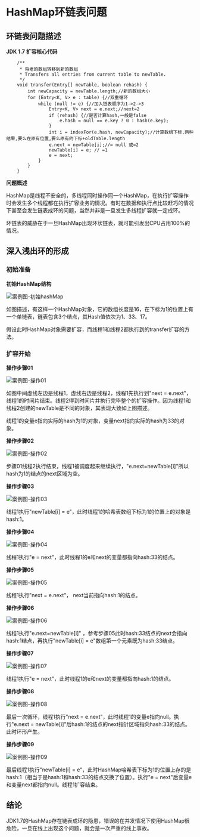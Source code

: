 
# HashMap环链表问题

## 环链表问题描述

**JDK 1.7 扩容核心代码**
```
    /**
     * 将老的数组转移到新的数组
     * Transfers all entries from current table to newTable.
     */
    void transfer(Entry[] newTable, boolean rehash) {
        int newCapacity = newTable.length;//新的数组大小
        for (Entry<K, V> e : table) {//双重循环
            while (null != e) {//加入链表顺序为1->2->3
                Entry<K, V> next = e.next;//next=2
                if (rehash) {//是否计算hash,一般是false
                    e.hash = null == e.key ? 0 : hash(e.key);
                }
                int i = indexFor(e.hash, newCapacity);//计算数组下标,两种结果,要么在原有位置,要么原有的下标+oldTable.length
                e.next = newTable[i];//= null 或=2
                newTable[i] = e; // =1
                e = next;
            }
        }
    }
```

**问题概述**

HashMap是线程不安全的，多线程同时操作同一个HashMap，在执行扩容操作时会发生多个线程都在执行扩容业务的情况。有时在数据和执行点比较赶巧的情况下甚至会发生链表成环的问题，当然并非是一旦发生多线程扩容就一定成环。

环链表的威胁在于一旦HashMap出现环状链表，就可能引发出CPU占用100%的情况。

## 深入浅出环的形成

### 初始准备

**初始HashMap结构**

![案例图-初始hashMap](https://github.com/muzi-code/image-collection/blob/main/java/juc/hashmap/HashMap%E7%8E%AF%E9%93%BE%E8%A1%A8-%E6%89%A9%E5%AE%B9%E5%89%8D%E6%83%85%E5%86%B5.jpg?raw=true)

如图描述，有这样一个HashMap对象，它的数组长度是16，在下标为1的位置上有一个单链表，链表包含3个结点，其Hash值依次为1、33、17。

假设此时HashMap对象需要扩容，而线程1和线程2都执行到的transfer扩容的方法。

### 扩容开始

**操作步骤01**

![案例图-操作01](https://github.com/muzi-code/image-collection/blob/main/java/juc/hashmap/HashMap%E7%8E%AF%E9%93%BE%E8%A1%A8-%E6%93%8D%E4%BD%9C01.jpg?raw=true)

如图中间虚线左边是线程1，虚线右边是线程2，线程1先执行到"next = e.next"，线程1的时间片结束。线程2得到时间片并执行完毕整个的扩容操作。因为线程1和线程2创建的newTable是不同的对象，其表现大致如上图描述。

线程1的变量e指向实际的hash为1的对象，变量next指向实际的hash为33的对象。

**操作步骤02**

![案例图-操作02](https://github.com/muzi-code/image-collection/blob/main/java/juc/hashmap/HashMap%E7%8E%AF%E9%93%BE%E8%A1%A8-%E6%93%8D%E4%BD%9C02.jpg?raw=true)

步骤01线程2执行结束，线程1被调度起来继续执行，"e.next=newTable[i]"所以hash为1的结点的next区域为空。

**操作步骤03**

![案例图-操作03](https://github.com/muzi-code/image-collection/blob/main/java/juc/hashmap/HashMap%E7%8E%AF%E9%93%BE%E8%A1%A8-%E6%93%8D%E4%BD%9C03.jpg?raw=true)

线程1执行"newTable[i] = e"，此时线程1的哈希表数组下标为1的位置上的对象是hash:1。 

**操作步骤04**

![案例图-操作04](https://github.com/muzi-code/image-collection/blob/main/java/juc/hashmap/HashMap%E7%8E%AF%E9%93%BE%E8%A1%A8%E6%93%8D%E4%BD%9C04.jpg?raw=true)

线程1执行"e = next"，此时线程1的e和next的变量都指向hash:33的结点。

**操作步骤05**

![案例图-操作05](https://github.com/muzi-code/image-collection/blob/main/java/juc/hashmap/HashMap%E7%8E%AF%E9%93%BE%E8%A1%A8%E6%93%8D%E4%BD%9C05.jpg?raw=true)

线程1执行"next = e.next"， next当前指向hash:1的结点。

**操作步骤06**

![案例图-操作06](https://github.com/muzi-code/image-collection/blob/main/java/juc/hashmap/HashMap%E7%8E%AF%E9%93%BE%E8%A1%A8%E6%93%8D%E4%BD%9C06.jpg?raw=true)

线程1执行"e.next=newTable[i]" ，参考步骤05此时hash:33结点的next会指向hash:1结点，再执行"newTable[i] = e"数组第一个元素既为hash:33结点。

**操作步骤07**

![案例图-操作07](https://github.com/muzi-code/image-collection/blob/main/java/juc/hashmap/HashMap%E7%8E%AF%E9%93%BE%E8%A1%A8%E6%93%8D%E4%BD%9C07.jpg?raw=true)

线程1执行"e = next"，此时线程1的e和next的变量都指向hash:1的结点。

**操作步骤08**

![案例图-操作08](https://github.com/muzi-code/image-collection/blob/main/java/juc/hashmap/HashMap%E7%8E%AF%E9%93%BE%E8%A1%A8%E6%93%8D%E4%BD%9C08.jpg?raw=true)

最后一次循环，线程1执行"next = e.next"，此时线程1的变量e指向null。执行"e.next = newTable[i]"后hash:1的结点的next指针区域指向hash:33的结点。此时环形产生。

**操作步骤09**

![案例图-操作09](https://github.com/muzi-code/image-collection/blob/main/java/juc/hashmap/HashMap%E7%8E%AF%E9%93%BE%E8%A1%A8%E6%93%8D%E4%BD%9C09.jpg?raw=true)

最后线程1执行"newTable[i] = e"，此时HashMap哈希表下标为1的位置上存的是hash:1（相当于是hash:1和hash:33的结点交换了位置）。执行"e = next"后变量e和变量next都指向null。线程1扩容结束。

## 结论

JDK1.7的HashMap存在链表成环的隐患，错误的在并发情况下使用HashMap很危险，一旦在线上出现这个问题，就会是一次严重的线上事故。
